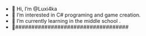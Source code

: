 - 👋 Hi, I’m @Luxi4ka
- 👀 I’m interested in C# programing and game creation.
- 🌱 I’m currently learning in the middle school .
- 💞️###################################


<!---
Luxi4ka/Luxi4ka is a ✨ special ✨ repository because its `README.md` (this file) appears on your GitHub profile.
You can click the Preview link to take a look at your changes.
--->
